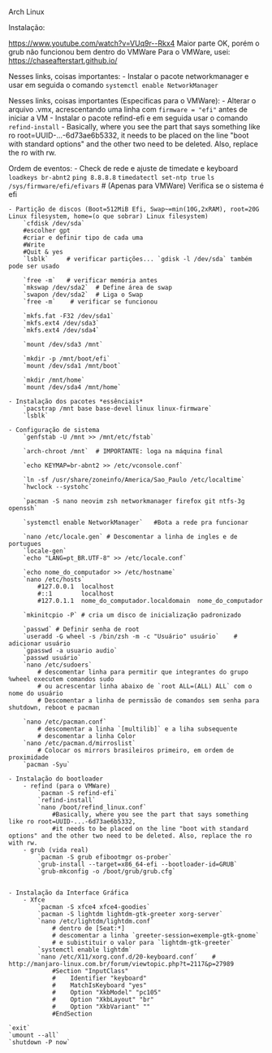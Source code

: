 Arch Linux

Instalação:

https://www.youtube.com/watch?v=VUq9r--Rkx4
Maior parte OK, porém o grub não funcionou bem dentro do VMWare
Para o VMWare, usei:
https://chaseafterstart.github.io/

Nesses links, coisas importantes:
    - Instalar o pacote networkmanager e usar em seguida o comando `systemctl enable NetworkManager`

Nesses links, coisas importantes (Especificas para o VMWare):
    - Alterar o arquivo .vmx, acrescentando uma linha com `firmware = "efi"` antes de iniciar a VM
    - Instalar o pacote refind-efi e em seguida usar o comando `refind-install`
        -  Basically, where you see the part that says something like ro root=UUID-...-6d73ae6b5332, 
        it needs to be placed on the line "boot with standard options" and the other two need to be deleted. Also, replace the ro with rw.
    
Ordem de eventos:
    - Check de rede e ajuste de timedate e keyboard
        `loadkeys br-abnt2`
        `ping 8.8.8.8`
        `timedatectl set-ntp true`
        `ls /sys/firmware/efi/efivars`  # (Apenas para VMWare) Verifica se o sistema é efi

    - Partição de discos (Boot=512MiB Efi, Swap~=min(10G,2xRAM), root=20G Linux filesystem, home=(o que sobrar) Linux filesystem)
        `cfdisk /dev/sda` 
        #escolher gpt
        #criar e definir tipo de cada uma
        #Write
        #Quit & yes
        `lsblk`     # verificar partições... `gdisk -l /dev/sda` também pode ser usado
        
        `free -m`   # verificar memória antes
        `mkswap /dev/sda2`  # Define área de swap
        `swapon /dev/sda2`  # Liga o Swap
        `free -m`    # verificar se funcionou

        `mkfs.fat -F32 /dev/sda1`
        `mkfs.ext4 /dev/sda3`
        `mkfs.ext4 /dev/sda4`

        `mount /dev/sda3 /mnt`

        `mkdir -p /mnt/boot/efi`
        `mount /dev/sda1 /mnt/boot`

        `mkdir /mnt/home`
        `mount /dev/sda4 /mnt/home`

    - Instalação dos pacotes *essênciais*
        `pacstrap /mnt base base-devel linux linux-firmware`
        `lsblk`

    - Configuração de sistema
        `genfstab -U /mnt >> /mnt/etc/fstab`

        `arch-chroot /mnt`  # IMPORTANTE: loga na máquina final

        `echo KEYMAP=br-abnt2 >> /etc/vconsole.conf`
        
        `ln -sf /usr/share/zoneinfo/America/Sao_Paulo /etc/localtime`
        `hwclock --systohc`
        
        `pacman -S nano neovim zsh networkmanager firefox git ntfs-3g openssh`
        
        `systemctl enable NetworkManager`   #Bota a rede pra funcionar
        
        `nano /etc/locale.gen` # Descomentar a linha de ingles e de portugues
        `locale-gen`
        `echo "LANG=pt_BR.UTF-8" >> /etc/locale.conf`
        
        `echo nome_do_computador >> /etc/hostname`
        `nano /etc/hosts`
            #127.0.0.1  localhost
            #::1        localhost
            #127.0.1.1  nome_do_computador.localdomain  nome_do_computador
        
        `mkinitcpio -P` # cria um disco de inicialização padronizado

        `passwd` # Definir senha de root
        `useradd -G wheel -s /bin/zsh -m -c "Usuário" usuário`    # adicionar usuário
        `gpasswd -a usuario audio`
        `passwd usuário`
        `nano /etc/sudoers`
            # descomentar linha para permitir que integrantes do grupo %wheel executem comandos sudo
            # ou acrescentar linha abaixo de `root ALL=(ALL) ALL` com o nome do usuário
            # Descomentar a linha de permissão de comandos sem senha para shutdown, reboot e pacman
        
        `nano /etc/pacman.conf`
            # descomentar a linha `[multilib]` e a liha subsequente
            # descomentar a linha Color
        `nano /etc/pacman.d/mirroslist`
            # Colocar os mirrors brasileiros primeiro, em ordem de proximidade
        `pacman -Syu`

    - Instalação do bootloader
        - refind (para o VMWare)
            `pacman -S refind-efi`
            `refind-install`
            `nano /boot/refind_linux.conf`
                #Basically, where you see the part that says something like ro root=UUID-...-6d73ae6b5332, 
                #it needs to be placed on the line "boot with standard options" and the other two need to be deleted. Also, replace the ro with rw.
        - grub (vida real)
            `pacman -S grub efibootmgr os-prober`
            `grub-install --target=x86_64-efi --bootloader-id=GRUB`
            `grub-mkconfig -o /boot/grub/grub.cfg`

        
    - Instalação da Interface Gráfica
        - Xfce
            `pacman -S xfce4 xfce4-goodies`
            `pacman -S lightdm lightdm-gtk-greeter xorg-server`
            `nano /etc/lightdm/lightdm.conf`
                # dentro de [Seat:*]
                # descomentar a linha `greeter-session=exemple-gtk-gnome`
                # e subistituir o valor para `lightdm-gtk-greeter`
            `systemctl enable lightdm`
            `nano /etc/X11/xorg.conf.d/20-keyboard.conf´    # http://manjaro-linux.com.br/forum/viewtopic.php?t=2117&p=27989
                #Section "InputClass"
                #    Identifier "keyboard"
                #    MatchIsKeyboard "yes"
                #    Option "XkbModel" "pc105"
                #    Option "XkbLayout" "br"
                #    Option "XkbVariant" ""
                #EndSection

    `exit`
    `umount --all`
    `shutdown -P now`
